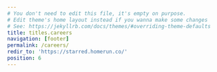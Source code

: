 ```yaml
---
# You don't need to edit this file, it's empty on purpose.
# Edit theme's home layout instead if you wanna make some changes
# See: https://jekyllrb.com/docs/themes/#overriding-theme-defaults
title: titles.careers
navigation: [footer]
permalink: /careers/
redir_to: 'https://starred.homerun.co/'
position: 6
---
```

